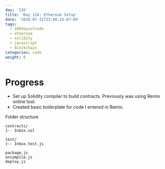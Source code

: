 ```yaml
---
day: '126'
title: 'Day 126: Ethereum Setup'
date: '2018-07-31T23:00:24-07:00'
tags:
  - 100daysofcode
  - ethereum
  - solidity
  - javascript
  - blockchain
categories: code
weight: 0
---
```

# Progress

* Set up Solidity compiler to build contracts. Previously was using Remix online tool.
* Created basic boilerplate for code I entered in Remix.

Folder structure

```
contracts/  
├-- Inbox.sol
  
test/
├-- Inbox.test.js

package.js
oncompile.js
deploy.js  

```

